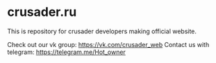 # crusader.ru

This is repository for crusader developers making official website.

Check out our vk group: https://vk.com/crusader_web
Contact us with telegram: https://telegram.me/Hot_owner
